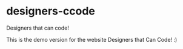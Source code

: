 # designers-ccode
Designers that can code!

This is the demo version for the website Designers that Can Code! :)
